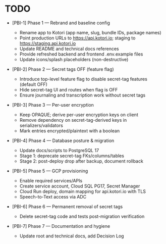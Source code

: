 # TODO

- [PBI-1] Phase 1 — Rebrand and baseline config
  - Rename app to Kotori (app name, slug, bundle IDs, package names)
  - Point production URLs to https://api.kotori.io; staging to https://staging.api.kotori.io
  - Update README and technical docs references
  - Provide refreshed backend and frontend .env.example files
  - Update icons/splash placeholders (non-destructive)

- [PBI-2] Phase 2 — Secret tags OFF (feature flag)
  - Introduce top-level feature flag to disable secret-tag features (default OFF)
  - Hide secret-tag UI and routes when flag is OFF
  - Ensure journaling and transcription work without secret tags

- [PBI-3] Phase 3 — Per-user encryption
  - Keep OPAQUE; derive per-user encryption keys on client
  - Remove dependency on secret-tag-derived keys in serializers/validators
  - Mark entries encrypted/plaintext with a boolean

- [PBI-4] Phase 4 — Database posture & migration
  - Update docs/scripts to PostgreSQL 17
  - Stage 1: deprecate secret-tag FKs/columns/tables
  - Stage 2: post-deploy drop after backup, document rollback

- [PBI-5] Phase 5 — GCP provisioning
  - Enable required services/APIs
  - Create service account, Cloud SQL PG17, Secret Manager
  - Cloud Run deploy, domain mapping for api.kotori.io with TLS
  - Speech-to-Text access via ADC

- [PBI-6] Phase 6 — Permanent removal of secret tags
  - Delete secret-tag code and tests post-migration verification

- [PBI-7] Phase 7 — Documentation and hygiene
  - Update root and technical docs, add Decision Log
